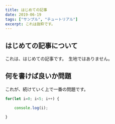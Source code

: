 ```yaml
---
title: はじめての記事
date: 2019-06-19
tags: ["サンプル", "チュートリアル"]
excerpt: これは抜粋です。
---
```


## はじめての記事について
これは、はじめての記事です。　生地ではありません。

## 何を書けば良いか問題
これが、続けていく上で一番の問題です。

```javascript
for(let i=0; i<5; i++) {

    console.log(i);

}
```
